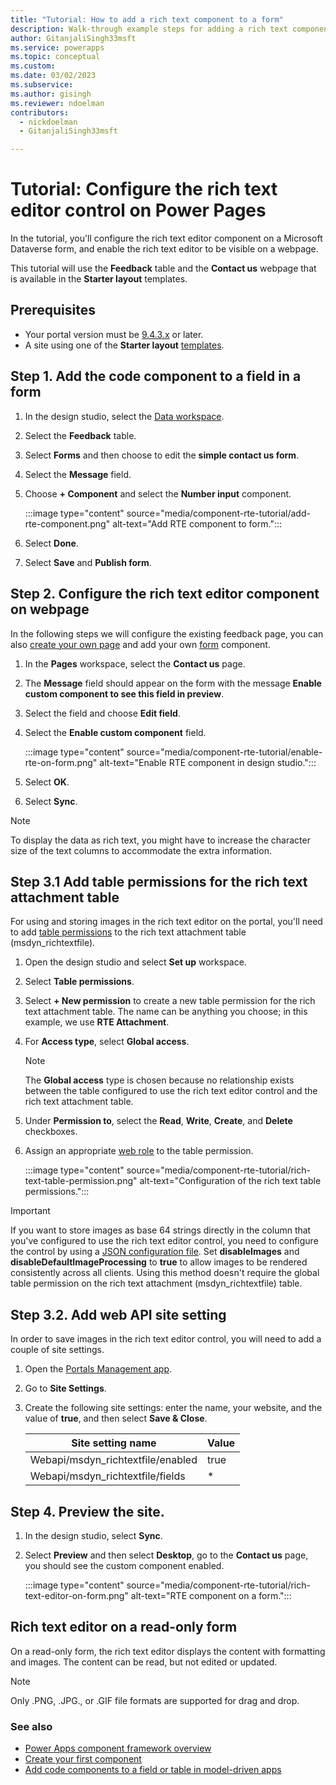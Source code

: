 ```yaml
---
title: "Tutorial: How to add a rich text component to a form"
description: Walk-through example steps for adding a rich text component to a form in Power Pages.
author: GitanjaliSingh33msft
ms.service: powerapps
ms.topic: conceptual
ms.custom: 
ms.date: 03/02/2023
ms.subservice: 
ms.author: gisingh
ms.reviewer: ndoelman
contributors:
  - nickdoelman
  - GitanjaliSingh33msft

---
```


# Tutorial: Configure the rich text editor control on Power Pages 

In the tutorial, you'll configure the rich text editor component on a Microsoft Dataverse form, and enable the rich text editor to be visible on a webpage.

This tutorial will use the **Feedback** table and the **Contact us** webpage that is available in the **Starter layout** templates.

## Prerequisites

- Your portal version must be [9.4.3.x](/power-platform/released-versions/portals) or later.
- A site using one of the **Starter layout** [templates](../templates/site-design.md).

## Step 1. Add the code component to a field in a form

1. In the design studio, select the [Data workspace](../getting-started/use-data-workspace.md).

1. Select the **Feedback** table.

1. Select **Forms** and then choose to edit the **simple contact us form**.

1. Select the **Message** field.

1. Choose **+ Component** and select the **Number input** component.

    :::image type="content" source="media/component-rte-tutorial/add-rte-component.png" alt-text="Add RTE component to form.":::

1. Select **Done**.

1. Select **Save** and **Publish form**.

## Step 2. Configure the rich text editor component on webpage

In the following steps we will configure the existing feedback page, you can also [create your own page](../getting-started/first-page.md) and add your own [form](../getting-started/add-form.md) component.

1. In the **Pages** workspace, select the **Contact us** page.

1. The **Message** field should appear on the form with the message **Enable custom component to see this field in preview**.

1. Select the field and choose **Edit field**.

1. Select the **Enable custom component** field.

    :::image type="content" source="media/component-rte-tutorial/enable-rte-on-form.png" alt-text="Enable RTE component in design studio.":::

1. Select **OK**.

1. Select **Sync**.

> [!NOTE]
> To display the data as rich text, you might have to increase the character size of the text columns to accommodate the extra information.

## Step 3.1 Add table permissions for the rich text attachment table

For using and storing images in the rich text editor on the portal, you'll need to add [table permissions](../security/table-permissions.md) to the rich text attachment table (msdyn_richtextfile).

1. Open the design studio and select **Set up** workspace.

1. Select **Table permissions**.

1. Select **+ New permission** to create a new table permission for the rich text attachment table. The name can be anything you choose; in this example, we use **RTE Attachment**.

1. For **Access type**, select **Global access**.

    > [!NOTE]
    > The **Global access** type is chosen because no relationship exists between the table configured to use the rich text editor control and the rich text attachment table.

1. Under **Permission to**, select the **Read**, **Write**, **Create**, and **Delete** checkboxes.
 
1. Assign an appropriate [web role](../security/create-web-roles.md) to the table permission.

    :::image type="content" source="media/component-rte-tutorial/rich-text-table-permission.png" alt-text="Configuration of the rich text table permissions.":::

> [!IMPORTANT]
> If you want to store images as base 64 strings directly in the column that you've configured to use the rich text editor control, you need to configure the control by using a [JSON configuration file](/power-apps/maker/model-driven-apps/rich-text-editor-control#create-and-use-advanced-configuration-for-the-rich-text-editor-control). Set **disableImages** and **disableDefaultImageProcessing** to **true** to allow images to be rendered consistently across all clients. Using this method doesn't require the global table permission on the rich text attachment (msdyn_richtextfile) table.

## Step 3.2. Add web API site setting

In order to save images in the rich text editor control, you will need to add a couple of site settings.

1. Open the [Portals Management app](portal-management-app.md). 

1. Go to **Site Settings**.

1. Create the following site settings: enter the name, your website, and the value of **true**, and then select **Save & Close**.

    | Site setting name | Value |
    | - | - | 
    | Webapi/msdyn_richtextfile/enabled | true |
    | Webapi/msdyn_richtextfile/fields | * |


## Step 4. Preview the site.

1. In the design studio, select **Sync**.

1. Select **Preview** and then select **Desktop**, go to the **Contact us** page, you should see the custom component enabled.

    :::image type="content" source="media/component-rte-tutorial/rich-text-editor-on-form.png" alt-text="RTE component on a form.":::

## Rich text editor on a read-only form

On a read-only form, the rich text editor displays the content with formatting and images. The content can be read, but not edited or updated.

> [!NOTE]
> Only .PNG, .JPG., or .GIF file formats are supported for drag and drop. 

### See also

- [Power Apps component framework overview](/power-apps/developer/component-framework/overview) 
- [Create your first component](/power-apps/developer/component-framework/implementing-controls-using-typescript) 
- [Add code components to a field or table in model-driven apps](/power-apps/developer/component-framework/add-custom-controls-to-a-field-or-entity)

